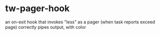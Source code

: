 # tw-pager-hook
an on-exit hook that invokes "less" as a pager (when task reports exceed page) correctly pipes output, with color
